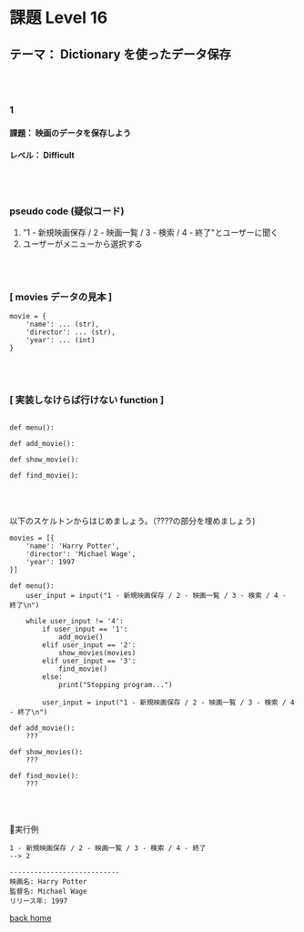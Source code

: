 # 課題  Level 16
## テーマ： Dictionary を使ったデータ保存

<br></br>
### 1
#### 課題： 映画のデータを保存しよう
#### レベル： Difficult
<br></br>
### pseudo code (疑似コード)
1. "1 - 新規映画保存 / 2 - 映画一覧 / 3 - 検索 / 4 - 終了"とユーザーに聞く
2. ユーザーがメニューから選択する


<br></br>
### [ movies データの見本 ]
```python:
movie = {
    'name': ... (str),
    'director': ... (str),
    'year': ... (int)
}
```


<br></br>
### [ 実装しなけらば行けない function ]
```python:

def menu():

def add_movie():

def show_movie():

def find_movie():


```

<br></br>
以下のスケルトンからはじめましょう。（????の部分を埋めましょう)
```python:
movies = [{
    'name': 'Harry Potter',
    'director': 'Michael Wage',
    'year': 1997
}]

def menu():
    user_input = input("1 - 新規映画保存 / 2 - 映画一覧 / 3 - 検索 / 4 - 終了\n")

    while user_input != '4':
        if user_input == '1':
            add_movie()
        elif user_input == '2':
            show_movies(movies)
        elif user_input == '3':
            find_movie()
        else:
            print("Stopping program...")
            
        user_input = input("1 - 新規映画保存 / 2 - 映画一覧 / 3 - 検索 / 4 - 終了\n")

def add_movie():
    ???

def show_movies():
    ???

def find_movie():
    ???


```

<br></br>
実行例
```
1 - 新規映画保存 / 2 - 映画一覧 / 3 - 検索 / 4 - 終了
--> 2

---------------------------
映画名: Harry Potter
監督名: Michael Wage
リリース年: 1997
```


[back home](https://github.com/Seigakuin/todays_task)